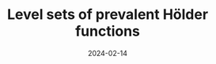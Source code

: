 ---
title: "Level sets of prevalent Hölder functions"
collection: preprints
permalink: /preprint/prevalent-holder-functions
date: 2024-02-14
venue: 'Preprint, available at: https://arxiv.org/abs/2402.08520'
citation: 'R. Anttila, B. Bárány, A. Käenmäki (2024). <i>Level sets of prevalent Hölder functions</i>. Preprint, available at: https://arxiv.org/abs/2402.08520'
info: 'Preprint, available at: https://arxiv.org/abs/2402.08520'
authors: 'R. Anttila, B. Bárány, A. Käenmäki'
arxiv: 'https://arxiv.org/abs/2402.08520'
pdf: '../files/holder-functions.pdf'
---